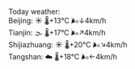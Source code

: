 Today weather:  
Beijing: ☀️   🌡️+13°C 🌬️↓4km/h  
Tianjin: 🌫  🌡️+17°C 🌬️↗4km/h  
Shijiazhuang: ☀️   🌡️+20°C 🌬️↘4km/h  
Tangshan: ☁️   🌡️+18°C 🌬️←4km/h  
